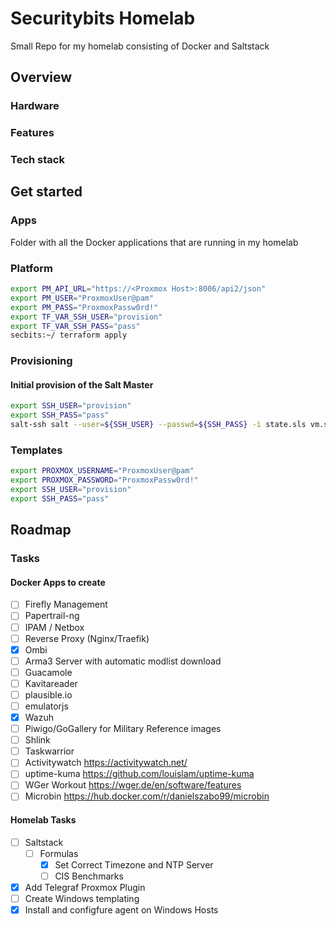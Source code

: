 # Securitybits Homelab
Small Repo for my homelab consisting of Docker and Saltstack

## Overview

### Hardware

### Features

### Tech stack

## Get started

### Apps
Folder with all the Docker applications that are running in my homelab

### Platform
```bash
export PM_API_URL="https://<Proxmox Host>:8006/api2/json"
export PM_USER="ProxmoxUser@pam"
export PM_PASS="ProxmoxPassw0rd!"
export TF_VAR_SSH_USER="provision"
export TF_VAR_SSH_PASS="pass"
secbits:~/ terraform apply
```

### Provisioning
#### Initial provision of the Salt Master
```bash
export SSH_USER="provision"
export SSH_PASS="pass"
salt-ssh salt --user=${SSH_USER} --passwd=${SSH_PASS} -i state.sls vm.salt
```

### Templates
```bash
export PROXMOX_USERNAME="ProxmoxUser@pam"
export PROXMOX_PASSWORD="ProxmoxPassw0rd!"
export SSH_USER="provision"
export SSH_PASS="pass"
```

## Roadmap

### Tasks
#### Docker Apps to create
- [ ] Firefly Management
- [ ] Papertrail-ng
- [ ] IPAM / Netbox
- [ ] Reverse Proxy (Nginx/Traefik)
- [x] Ombi
- [ ] Arma3 Server with automatic modlist download
- [ ] Guacamole
- [ ] Kavitareader
- [ ] plausible.io
- [ ] emulatorjs
- [x] Wazuh
- [ ] Piwigo/GoGallery for Military Reference images
- [ ] Shlink
- [ ] Taskwarrior
- [ ] Activitywatch https://activitywatch.net/
- [ ] uptime-kuma https://github.com/louislam/uptime-kuma
- [ ] WGer Workout https://wger.de/en/software/features
- [ ] Microbin https://hub.docker.com/r/danielszabo99/microbin

#### Homelab Tasks
- [ ] Saltstack
  - [ ] Formulas
    - [x] Set Correct Timezone and NTP Server
    - [ ] CIS Benchmarks
- [x] Add Telegraf Proxmox Plugin
- [ ] Create Windows templating
- [x] Install and configfure agent on Windows Hosts